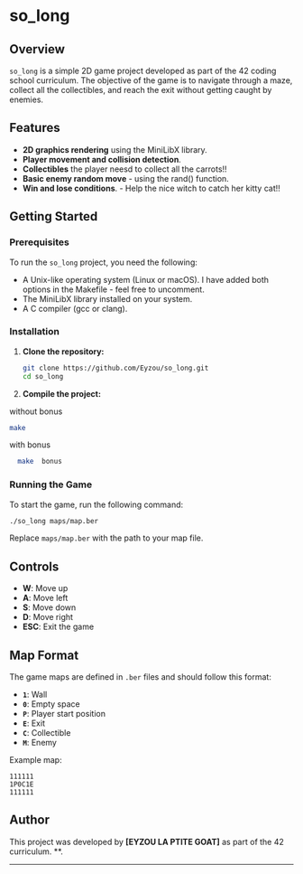 
# so_long

## Overview

`so_long` is a simple 2D game project developed as part of the 42 coding school curriculum. 
The objective of the game is to navigate through a maze, collect all the collectibles, and reach the exit without getting caught by enemies.

## Features

- **2D graphics rendering** using the MiniLibX library.
- **Player movement and collision detection**.
- **Collectibles** the player neesd to collect all the carrots!!
- **Basic enemy random move** - using the rand() function.
- **Win and lose conditions**. - Help the nice witch to catch her kitty cat!!

## Getting Started

### Prerequisites

To run the `so_long` project, you need the following:

- A Unix-like operating system (Linux or macOS). I have added both options in the Makefile - feel free to uncomment.
- The MiniLibX library installed on your system.
- A C compiler (gcc or clang).

### Installation

1. **Clone the repository:**

   ```bash
   git clone https://github.com/Eyzou/so_long.git
   cd so_long
   ```

2. **Compile the project:**

without bonus
   ```bash
   make 
   ```
with bonus

 ```bash
   make  bonus
   ```

### Running the Game

To start the game, run the following command:

```bash
./so_long maps/map.ber
```

Replace `maps/map.ber` with the path to your map file.

## Controls

- **W**: Move up
- **A**: Move left
- **S**: Move down
- **D**: Move right
- **ESC**: Exit the game

## Map Format

The game maps are defined in `.ber` files and should follow this format:

- **`1`**: Wall
- **`0`**: Empty space
- **`P`**: Player start position
- **`E`**: Exit
- **`C`**: Collectible
- **`M`**: Enemy

Example map:

```
111111
1P0C1E
111111
```

## Author

This project was developed by **[EYZOU LA PTITE GOAT]** as part of the 42 curriculum. **.

---
